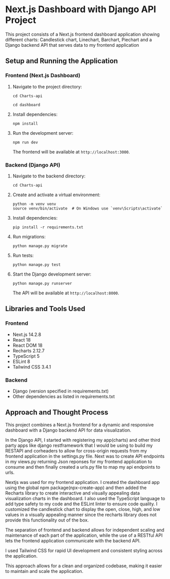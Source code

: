 # Next.js Dashboard with Django API Project

This project consists of a Next.js frontend dashboard application showing different charts: Candlestick chart, Linechart, Barchart, Piechart and a Django backend API that serves data to my frontend application

## Setup and Running the Application

### Frontend (Next.js Dashboard)

1. Navigate to the project directory:
   ```
   cd Charts-api

   cd dashboard
   ```

2. Install dependencies:
   ```
   npm install
   ```

3. Run the development server:
   ```
   npm run dev
   ```

   The frontend will be available at `http://localhost:3000`.

### Backend (Django API)

1. Navigate to the backend directory:
   ```
   cd Charts-api
   ```

2. Create and activate a virtual environment:
   ```
   python -m venv venv
   source venv/bin/activate  # On Windows use `venv\Scripts\activate`
   ```

3. Install dependencies:
   ```
   pip install -r requirements.txt
   ```

4. Run migrations:
   ```
   python manage.py migrate
   ```
5. Run tests:
   ```
   python manage.py test
   ```

6. Start the Django development server:
   ```
   python manage.py runserver
   ```

   The API will be available at `http://localhost:8000`.

## Libraries and Tools Used

### Frontend
- Next.js 14.2.8
- React 18
- React DOM 18
- Recharts 2.12.7
- TypeScript 5
- ESLint 8
- Tailwind CSS 3.4.1

### Backend
- Django (version specified in requirements.txt)
- Other dependencies as listed in requirements.txt

## Approach and Thought Process

This project combines a Next.js frontend for a dynamic and responsive dashboard with a Django backend API for data visualization. 

In the Django API, I started with registering my app(charts) and other third party apps like django restframework that I would be using to build my RESTAPI and corheaders to allow for cross-origin requests from my frontend application in the settings.py file. Next was to create API endpoints in my views.py returning Json reponses for my frontend application to consume and then finally created a urls.py file to map my api endpoints to urls.

Nextjs was used for my frontend application. I created the dashboard app using the global npm package(npx-create-app) and then added the Recharts library to create interactive and visually appealing data visualization charts in the dashboard. I also used the TypeScript language to add type safety to my code and the ESLint linter to ensure code quality. I customized the candlestick chart to display the open, close, high, and low values in a visually appealing manner since the recharts library does not provide this functionality out of the box.

The separation of frontend and backend allows for independent scaling and maintenance of each part of the application, while the use of a RESTful API lets the frontend application communicate with the backend API.

I used Tailwind CSS for rapid UI development and consistent styling across the application. 

This approach allows for a clean and organized codebase, making it easier to maintain and scale the application.